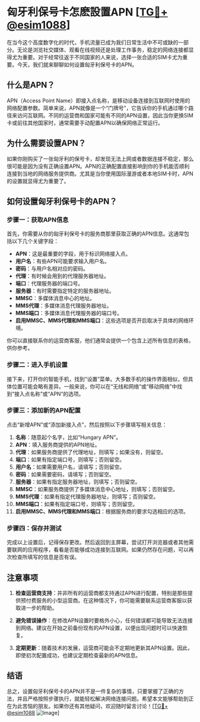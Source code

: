 # 匈牙利保号卡怎麽設置APN [[TG💪+ @esim1088](https://t.me/s/esim1088)]

在当今这个高度数字化的时代，手机流量已成为我们日常生活中不可或缺的一部分。无论是浏览社交媒体、观看在线视频还是处理工作事务，稳定的网络连接都显得尤为重要。对于经常往返于不同国家的人来说，选择一张合适的SIM卡尤为重要。今天，我们就来聊聊如何设置匈牙利保号卡的APN。

## 什么是APN？

APN（Access Point Name）即接入点名称，是移动设备连接到互联网时使用的网络配置参数。简单来说，APN就像是一个“门牌号”，它告诉你的手机通过哪个路径来访问互联网。不同的运营商和国家可能有不同的APN设置，因此当你更换SIM卡或前往其他国家时，通常需要手动配置APN以确保网络正常运行。

## 为什么需要设置APN？

如果你刚购买了一张匈牙利的保号卡，却发现无法上网或者数据连接不稳定，那么很可能是因为没有正确设置APN。APN的正确配置直接影响到你的手机能否顺利连接到当地的网络服务提供商。尤其是当你使用国际漫游或者本地SIM卡时，APN的设置就显得尤为重要了。

## 如何设置匈牙利保号卡的APN？

### 步骤一：获取APN信息

首先，你需要从你的匈牙利保号卡的服务商那里获取正确的APN信息。这通常包括以下几个关键字段：

- **APN**：这是最重要的字段，用于标识网络接入点。
- **用户名**：有些APN可能要求输入用户名。
- **密码**：与用户名相对应的密码。
- **代理**：有时候会用到的代理服务器地址。
- **端口**：代理服务器的端口号。
- **服务器**：有时需要指定特定的服务器地址。
- **MMSC**：多媒体消息中心的地址。
- **MMS代理**：多媒体消息代理服务器地址。
- **MMS端口**：多媒体消息代理服务器的端口号。
- **启用MMSC、MMS代理和MMS端口**：这些选项是否开启取决于具体的网络环境。

你可以直接联系你的运营商客服，他们通常会提供一个包含上述所有信息的表格，供你参考。

### 步骤二：进入手机设置

接下来，打开你的智能手机，找到“设置”菜单。大多数手机的操作界面相似，但具体位置可能会略有差异。一般来说，你可以在“无线和网络”或“移动网络”中找到“接入点名称”或“APN”的选项。

### 步骤三：添加新的APN配置

点击“新增APN”或“添加新接入点”，然后按照以下步骤填写相关信息：

1. **名称**：随意起个名字，比如“Hungary APN”。
2. **APN**：填入服务商提供的APN地址。
3. **代理**：如果服务商提供了代理地址，则填写；如果没有，则留空。
4. **端口**：如果有指定端口号，则填写；否则留空。
5. **用户名**：如果需要用户名，请填写；否则留空。
6. **密码**：如果需要密码，请填写；否则留空。
7. **服务器**：如果有指定服务器地址，则填写；否则留空。
8. **MMSC**：如果服务商提供了多媒体消息中心地址，则填写；否则留空。
9. **MMS代理**：如果有指定代理服务器地址，则填写；否则留空。
10. **MMS端口**：如果有指定端口号，则填写；否则留空。
11. **启用MMSC、MMS代理和MMS端口**：根据服务商的要求勾选相应的选项。

### 步骤四：保存并测试

完成以上设置后，记得保存更改。然后返回到主屏幕，尝试打开浏览器或者其他需要联网的应用程序，看看是否能够成功连接到互联网。如果仍然存在问题，可以再次检查所填写的信息是否有误。

## 注意事项

1. **检查运营商支持**：并非所有的运营商都支持通过APN进行配置，特别是那些提供预付费服务的小型运营商。在这种情况下，你可能需要联系运营商客服以获取进一步的帮助。
   
2. **避免错误操作**：在修改APN设置时要格外小心，任何错误都可能导致无法连接到网络。建议在开始之前备份现有的APN设置，以便出现问题时可以快速恢复。

3. **定期更新**：随着技术的发展，运营商可能会不定期地更新其APN设置。因此，即使初次配置成功，也建议定期检查最新的APN信息。

## 结语

总之，设置匈牙利保号卡的APN并不是一件复杂的事情，只要掌握了正确的方法，并且严格按照步骤执行，就能轻松解决网络连接问题。希望本文能够帮助到正在为此苦恼的朋友。如果你还有其他疑问，欢迎随时留言讨论！[[TG💪+ @esim1088](https://t.me/s/esim1088) ![Image](https://i.postimg.cc/4NQfJmqS/Snipaste-2025-05-13-00-14-12.png)]